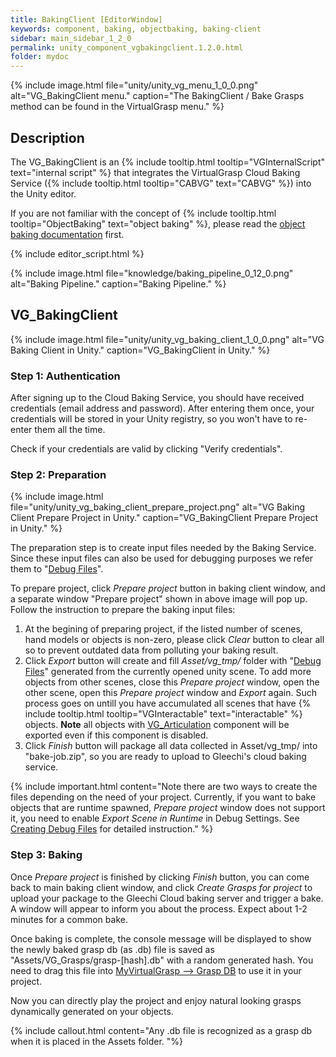 ```yaml
---
title: BakingClient [EditorWindow]
keywords: component, baking, objectbaking, baking-client
sidebar: main_sidebar_1_2_0
permalink: unity_component_vgbakingclient.1.2.0.html
folder: mydoc
---
```


{% include image.html file="unity/unity_vg_menu_1_0_0.png" alt="VG_BakingClient menu." caption="The BakingClient / Bake Grasps method can be found in the VirtualGrasp menu." %}

## Description

The VG_BakingClient is an {% include tooltip.html tooltip="VGInternalScript" text="internal script" %} that integrates the VirtualGrasp Cloud Baking Service ({% include tooltip.html tooltip="CABVG" text="CABVG" %}) into the Unity editor. 

If you are not familiar with the concept of {% include tooltip.html tooltip="ObjectBaking" text="object baking" %}, please read the [object baking documentation](object_baking.1.2.0.html) first.

{% include editor_script.html %}

{% include image.html file="knowledge/baking_pipeline_0_12_0.png" alt="Baking Pipeline." caption="Baking Pipeline." %}


## VG_BakingClient

{% include image.html file="unity/unity_vg_baking_client_1_0_0.png" alt="VG Baking Client in Unity." caption="VG_BakingClient in Unity." %}

<!--{% include warning.html content="CABVG is currently ongoing maintenance and an upgrade to version 2.0. It is therefore not available and the documentation below deprecated." %}-->

### Step 1: Authentication

After signing up to the Cloud Baking Service, you should have received credentials (email address and password). After entering them once, your credentials will be stored in your Unity registry, so you won't have to re-enter them all the time.

Check if your credentials are valid by clicking "Verify credentials".

### Step 2: Preparation

{% include image.html file="unity/unity_vg_baking_client_prepare_project.png" alt="VG Baking Client Prepare Project in Unity." caption="VG_BakingClient Prepare Project in Unity." %}

The preparation step is to create input files needed by the Baking Service. Since these input files can also be used for debugging purposes we refer them to "[Debug Files](debug_files.1.2.0.html#debug-files-content)". 

To prepare project, click _Prepare project_ button in baking client window, and a separate window "Prepare project" shown in above image will pop up. Follow the instruction to prepare the baking input files:
1. At the begining of preparing project, if the listed number of scenes, hand models or objects is non-zero, please click _Clear_ button to clear all so to prevent outdated data from polluting your baking result. 
2. Click _Export_ button will create and fill _Asset/vg_tmp/_ folder with "[Debug Files](debug_files.1.2.0.html#debug-files-content)" generated from the currently opened unity scene. To add more objects from other scenes, close this _Prepare project_ window, open the other scene, open this _Prepare project_ window and _Export_ again. Such process goes on untill you have accumulated all scenes that have {% include tooltip.html tooltip="VGInteractable" text="interactable" %} objects. **Note** all objects with [VG_Articulation](unity_component_vgarticulation.1.2.0.html) component will be exported even if this component is disabled.
3. Click _Finish_ button will package all data collected in Asset/vg_tmp/ into "bake-job.zip", so you are ready to upload to Gleechi's cloud baking service. 

{% include important.html content="Note there are two ways to create the files depending on the need of your project. Currently, if you want to bake objects that are runtime spawned, _Prepare project_ window does not support it, you need to enable _Export Scene in Runtime_ in Debug Settings. See [Creating Debug Files](debug_files.1.2.0.html#creating-debug-files) for detailed instruction." %}

### Step 3: Baking

Once _Prepare project_ is finished by clicking _Finish_ button, you can come back to main baking client window, and click _Create Grasps for project_ to upload your package to the Gleechi Cloud baking server and trigger a bake. 
A window will appear to inform you about the process. Expect about 1-2 minutes for a common bake. 

Once baking is complete, the console message will be displayed to show the newly baked grasp db (as .db) file is saved as "Assets/VG_Grasps/grasp-[hash].db" with a random generated hash. You need to drag this file into [MyVirtualGrasp --> Grasp DB](unity_component_myvirtualgrasp.1.2.0.html#grasp-db) to use it in your project.

Now you can directly play the project and enjoy natural looking grasps dynamically generated on your objects.

{% include callout.html content="Any .db file is recognized as a grasp db when it is placed in the Assets folder. "%}